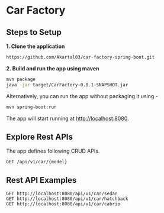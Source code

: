 # Car Factory

## Steps to Setup

**1. Clone the application**

```bash
https://github.com/Akartal03/car-factory-spring-boot.git
```

**2. Build and run the app using maven**

```bash
mvn package
java -jar target/CarFactory-0.0.1-SNAPSHOT.jar

```

Alternatively, you can run the app without packaging it using -

```bash
mvn spring-boot:run
```

The app will start running at <http://localhost:8080>.

## Explore Rest APIs

The app defines following CRUD APIs.

    GET /api/v1/car/{model}
    

## Rest API Examples

    GET http://localhost:8080/api/v1/car/sedan
    GET http://localhost:8080/api/v1/car/hatchback
    GET http://localhost:8080/api/v1/car/cabrio
    
